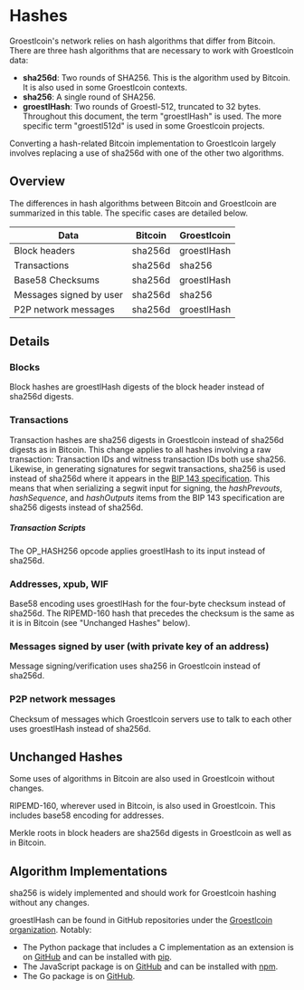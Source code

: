 # Hashes

Groestlcoin's network relies on hash algorithms that differ from Bitcoin. There are three hash algorithms that are necessary to work with Groestlcoin data:

- **sha256d**: Two rounds of SHA256. This is the algorithm used by Bitcoin. It is also used in some Groestlcoin contexts.
- **sha256**: A single round of SHA256.
- **groestlHash**: Two rounds of Groestl-512, truncated to 32 bytes. Throughout this document, the term "groestlHash" is used. The more specific term "groestl512d" is used in some Groestlcoin projects.

Converting a hash-related Bitcoin implementation to Groestlcoin largely involves replacing a use of sha256d with one of the other two algorithms.

## Overview

The differences in hash algorithms between Bitcoin and Groestlcoin are summarized in this table. The specific cases are detailed below.

|Data|Bitcoin|Groestlcoin|
|----|-------|-----------|
|Block headers|sha256d|groestlHash|
|Transactions|sha256d|sha256|
|Base58 Checksums|sha256d|groestlHash|
|Messages signed by user|sha256d|sha256|
|P2P network messages|sha256d|groestlHash|

## Details

### Blocks

Block hashes are groestlHash digests of the block header instead of sha256d digests.

### Transactions

Transaction hashes are sha256 digests in Groestlcoin instead of sha256d digests as in Bitcoin. This change applies to all hashes involving a raw transaction: Transaction IDs and witness transaction IDs both use sha256. Likewise, in generating signatures for segwit transactions, sha256 is used instead of sha256d where it appears in the [BIP 143 specification](https://github.com/bitcoin/bips/blob/master/bip-0143.mediawiki#specification). This means that when serializing a segwit input for signing, the *hashPrevouts*, *hashSequence*, and *hashOutputs* items from the BIP 143 specification are sha256 digests instead of sha256d.

##### Transaction Scripts

The OP_HASH256 opcode applies groestlHash to its input instead of sha256d.

### Addresses, xpub, WIF

Base58 encoding uses groestlHash for the four-byte checksum instead of sha256d. The RIPEMD-160 hash that precedes the checksum is the same as it is in Bitcoin (see "Unchanged Hashes" below).

### Messages signed by user (with private key of an address)

Message signing/verification uses sha256 in Groestlcoin instead of sha256d.

### P2P network messages

Checksum of messages which Groestlcoin servers use to talk to each other uses groestlHash instead of sha256d.

## Unchanged Hashes

Some uses of algorithms in Bitcoin are also used in Groestlcoin without changes.

RIPEMD-160, wherever used in Bitcoin, is also used in Groestlcoin. This includes base58 encoding for addresses.

Merkle roots in block headers are sha256d digests in Groestlcoin as well as in Bitcoin.

## Algorithm Implementations

sha256 is widely implemented and should work for Groestlcoin hashing without any changes.

groestlHash can be found in GitHub repositories under the [Groestlcoin organization](https://github.com/Groestlcoin/). Notably:

- The Python package that includes a C implementation as an extension is on [GitHub](https://github.com/Groestlcoin/groestlcoin-hash-python) and can be installed with [pip](https://pypi.org/project/groestlcoin_hash/).
- The JavaScript package is on [GitHub](https://github.com/Groestlcoin/groestl-hash-js) and can be installed with [npm](https://www.npmjs.com/package/groestl-hash-js).
- The Go package is on [GitHub](https://github.com/Groestlcoin/go-groestl-hash).
